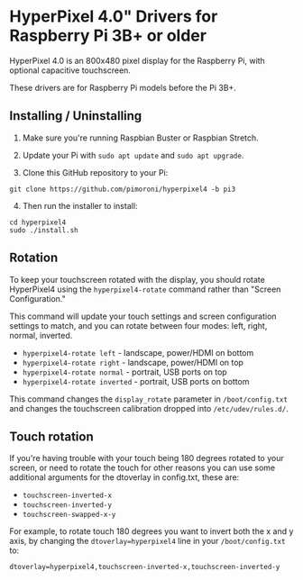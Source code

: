 # HyperPixel 4.0" Drivers for Raspberry Pi 3B+ or older

HyperPixel 4.0 is an 800x480 pixel display for the Raspberry Pi, with optional capacitive touchscreen.

These drivers are for Raspberry Pi models before the Pi 3B+.

## Installing / Uninstalling

1. Make sure you're running Raspbian Buster or Raspbian Stretch.

2. Update your Pi with `sudo apt update` and `sudo apt upgrade`.

3. Clone this GitHub repository to your Pi:

```
git clone https://github.com/pimoroni/hyperpixel4 -b pi3
```

4. Then run the installer to install:

```
cd hyperpixel4
sudo ./install.sh
```

## Rotation

To keep your touchscreen rotated with the display, you should rotate HyperPixel4 using the `hyperpixel4-rotate` command rather than "Screen Configuration."

This command will update your touch settings and screen configuration settings to match, and you can rotate between four modes: left, right, normal, inverted.

* `hyperpixel4-rotate left` - landscape, power/HDMI on bottom
* `hyperpixel4-rotate right` - landscape, power/HDMI on top
* `hyperpixel4-rotate normal` - portrait, USB ports on top
* `hyperpixel4-rotate inverted` - portrait, USB ports on bottom

This command changes the `display_rotate` parameter in `/boot/config.txt` and changes the touchscreen calibration dropped into `/etc/udev/rules.d/`.

## Touch rotation

If you're having trouble with your touch being 180 degrees rotated to your screen, or need to rotate the touch for other reasons you can use some additional arguments for the dtoverlay in config.txt, these are:

* `touchscreen-inverted-x`
* `touchscreen-inverted-y`
* `touchscreen-swapped-x-y`

For example, to rotate touch 180 degrees you want to invert both the x and y axis, by changing the `dtoverlay=hyperpixel4` line in your `/boot/config.txt` to:

```
dtoverlay=hyperpixel4,touchscreen-inverted-x,touchscreen-inverted-y
```